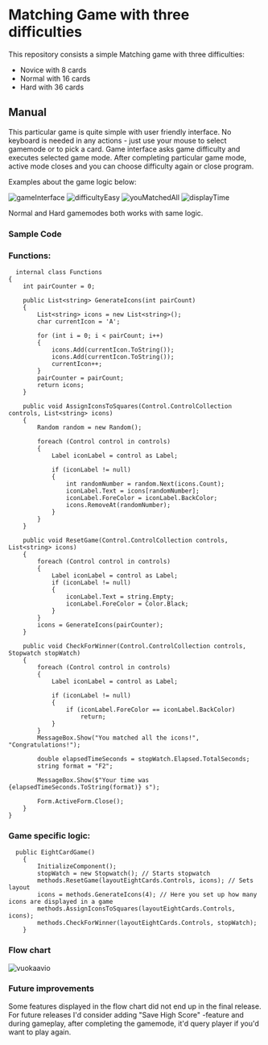 # Matching Game with three difficulties
This repository consists a simple Matching game with three difficulties:

- Novice with 8 cards
- Normal with 16 cards
- Hard with 36 cards

## Manual
This particular game is quite simple with user friendly interface. No keyboard is needed in any actions - just use your mouse to select gamemode or to pick a card.
Game interface asks game difficulty and executes selected game mode. After completing particular game mode, active mode closes and you can choose difficulty again or close program.

Examples about the game logic below:

![gameInterface](https://github.com/xandeFIN/matchingGame/assets/109038247/1d431cdd-730c-44ad-b617-f6c649119ea4)
![difficultyEasy](https://github.com/xandeFIN/matchingGame/assets/109038247/1a052521-5264-4d34-95c1-876c9d3ade90)
![youMatchedAll](https://github.com/xandeFIN/matchingGame/assets/109038247/f15c04cd-f116-49fa-b1a9-ab379df6e6a5)
![displayTime](https://github.com/xandeFIN/matchingGame/assets/109038247/2a1f3d6f-b23a-4c03-ad18-053f1d3c0e4a)

Normal and Hard gamemodes both works with same logic.

### Sample Code
### Functions:

      internal class Functions
    {
        int pairCounter = 0;

        public List<string> GenerateIcons(int pairCount)
        {
            List<string> icons = new List<string>();
            char currentIcon = 'A';

            for (int i = 0; i < pairCount; i++)
            {
                icons.Add(currentIcon.ToString());
                icons.Add(currentIcon.ToString());
                currentIcon++;
            }
            pairCounter = pairCount;
            return icons;
        }

        public void AssignIconsToSquares(Control.ControlCollection controls, List<string> icons)
        {
            Random random = new Random();

            foreach (Control control in controls)
            {
                Label iconLabel = control as Label;

                if (iconLabel != null)
                {
                    int randomNumber = random.Next(icons.Count);
                    iconLabel.Text = icons[randomNumber];
                    iconLabel.ForeColor = iconLabel.BackColor;
                    icons.RemoveAt(randomNumber);
                }
            }
        }

        public void ResetGame(Control.ControlCollection controls, List<string> icons)
        {
            foreach (Control control in controls)
            {
                Label iconLabel = control as Label;
                if (iconLabel != null)
                {
                    iconLabel.Text = string.Empty;
                    iconLabel.ForeColor = Color.Black;
                }
            }
            icons = GenerateIcons(pairCounter);
        }

        public void CheckForWinner(Control.ControlCollection controls, Stopwatch stopWatch)
        {
            foreach (Control control in controls)
            {
                Label iconLabel = control as Label;

                if (iconLabel != null)
                {
                    if (iconLabel.ForeColor == iconLabel.BackColor)
                        return;
                }
            }
            MessageBox.Show("You matched all the icons!", "Congratulations!");

            double elapsedTimeSeconds = stopWatch.Elapsed.TotalSeconds;
            string format = "F2";

            MessageBox.Show($"Your time was {elapsedTimeSeconds.ToString(format)} s");

            Form.ActiveForm.Close();
        }
    }

### Game specific logic:

      public EightCardGame()
        {
            InitializeComponent();
            stopWatch = new Stopwatch(); // Starts stopwatch
            methods.ResetGame(layoutEightCards.Controls, icons); // Sets layout
            icons = methods.GenerateIcons(4); // Here you set up how many icons are displayed in a game
            methods.AssignIconsToSquares(layoutEightCards.Controls, icons);
            methods.CheckForWinner(layoutEightCards.Controls, stopWatch);
        }


### Flow chart

![vuokaavio](https://github.com/xandeFIN/matchingGame/assets/109038247/7bd9e69f-da29-45ea-b2a2-3bcfd5b4afef)

### Future improvements

Some features displayed in the flow chart did not end up in the final release. For future releases I'd consider adding "Save High Score" -feature and during gameplay, after completing the gamemode, it'd query player if you'd want to play again.

